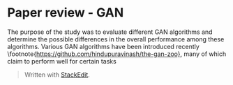 
# Paper review - GAN

The purpose of the study was to evaluate different GAN algorithms and determine the possible differences in the overall performance among these algorithms. Various GAN algorithms have been introduced recently \footnote{https://github.com/hindupuravinash/the-gan-zoo}, many of which claim to perform well for certain tasks 
> Written with [StackEdit](https://stackedit.io/).
<!--stackedit_data:
eyJoaXN0b3J5IjpbLTY2NzA4NzUxLC00NjI4MDEwMzYsODI1OT
I4MDIwLDY4NzgwODM5XX0=
-->